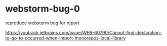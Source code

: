 # webstorm-bug-0
reproduce webstorm bug for report

https://youtrack.jetbrains.com/issue/WEB-60790/Cannot-find-declaration-to-go-to-occurred-when-import-monorepos-local-library
